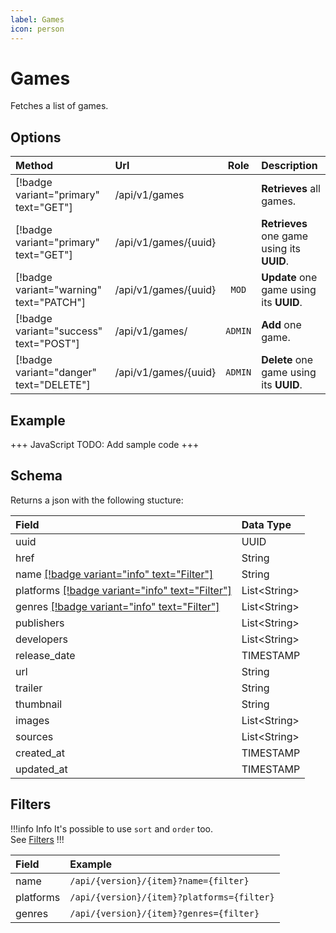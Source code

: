 ```yaml
---
label: Games
icon: person
---
```


# Games

Fetches a list of games.

## Options

| Method                                  | Url                    |  Role   | Description                                |
| :-------------------------------------- | :--------------------- | :-----: | :----------------------------------------- |
| [!badge variant="primary" text="GET"]   | /api/v1/games          |         | **Retrieves** all games.                   |
| [!badge variant="primary" text="GET"]   | /api/v1/games/\{uuid\} |         | **Retrieves** one game using its **UUID**. |
| [!badge variant="warning" text="PATCH"] | /api/v1/games/\{uuid\} |  `MOD`  | **Update** one game using its **UUID**.    |
| [!badge variant="success" text="POST"]  | /api/v1/games/         | `ADMIN` | **Add** one game.                          |
| [!badge variant="danger" text="DELETE"] | /api/v1/games/\{uuid\} | `ADMIN` | **Delete** one game using its **UUID**.    |

## Example

+++ JavaScript
TODO: Add sample code
+++

## Schema

Returns a json with the following stucture:

| Field                                                       | Data Type      |
| :---------------------------------------------------------- | :------------- |
| uuid                                                        | UUID           |
| href                                                        | String         |
| name [[!badge variant="info" text="Filter"]](#filters)      | String         |
| platforms [[!badge variant="info" text="Filter"]](#filters) | List\<String\> |
| genres [[!badge variant="info" text="Filter"]](#filters)    | List\<String\> |
| publishers                                                  | List\<String\> |
| developers                                                  | List\<String\> |
| release_date                                                | TIMESTAMP      |
| url                                                         | String         |
| trailer                                                     | String         |
| thumbnail                                                   | String         |
| images                                                      | List\<String\> |
| sources                                                     | List\<String\> |
| created_at                                                  | TIMESTAMP      |
| updated_at                                                  | TIMESTAMP      |

## Filters

!!!info Info
It's possible to use `sort` and `order` too. \
See [Filters](../Guides/Filters.md)
!!!

| Field     | Example                                    |
| :-------- | :----------------------------------------- |
| name      | `/api/{version}/{item}?name={filter}`      |
| platforms | `/api/{version}/{item}?platforms={filter}` |
| genres    | `/api/{version}/{item}?genres={filter}`    |
